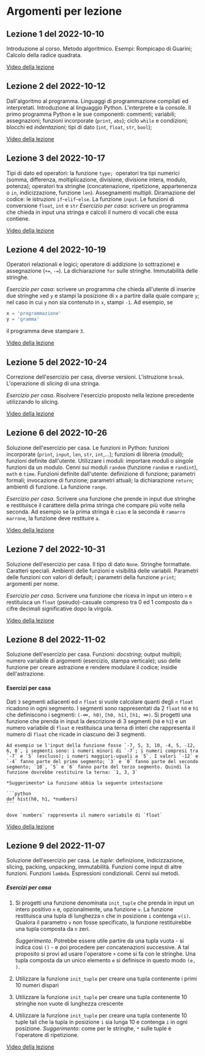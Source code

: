 # Argomenti per lezione


## Lezione 1 del 2022-10-10

Introduzione al corso. Metodo algoritmico. Esempi: Rompicapo di Guarini; Calcolo della radice quadrata.

[Video della lezione](https://www.dropbox.com/s/y4ex3zqymdx975o/Lezioni%202022-23-20221010_140146-Registrazione%20della%20riunione.mp4?dl=1)

## Lezione 2 del 2022-10-12

Dall'algoritmo al programma. Linguaggi di programmazione compilati ed interpretati. Introduzione al linguaggio Python. L'interprete e la console. Il primo programma Python e le sue componenti: commenti; variabili; assegnazioni; funzioni incorporate (`print`, `abs`); ciclo `while` e condizioni; blocchi ed *indentazioni*; tipi di dato (`int`, `float`, `str`, `bool`);

[Video della lezione](https://www.dropbox.com/s/yeeqv0tqewfzzjw/Lezione%202%20-%202022-10-12-20221012_140236-Registrazione%20della%20riunione.mp4?dl=1)

## Lezione 3 del 2022-10-17

Tipi di dato ed operatori: la funzione `type; `operatori tra tipi numerici (somma, differenza, moltiplicazione, divisione, divisione intera, modulo, potenza); operatori tra stringhe (concatenazione, ripetizione, appartenenza o `in`, indicizzazione, funzione `len`). Assegnamenti multipli. Diramazione del codice: le istruzioni `if`-`elif`-`else`. La funzione `input`. Le funzioni di conversione `float`, `int` e `str` *Esercizio per casa*: scrivere un programma che chieda in input una stringa e calcoli il numero di vocali che essa contiene.

[Video della lezione](https://www.dropbox.com/s/v8v3wjxu3jtxctc/Lezione%203%20-%202022-10-17-20221017_135822-Registrazione%20della%20riunione.mp4?dl=1)

## Lezione 4 del 2022-10-19

Operatori relazionali e logici; operatore di addizione (o sottrazione) e assegnazione (`+=`, `-=`). La dichiarazione `for` sulle stringhe. Immutabilità delle stringhe.

*Esercizio per casa*: scrivere un programma che chieda all'utente di inserire due stringhe `x`ed `y` e stampi la posizione di `x` a partire dalla quale compare `y`; nel caso in cui `y` non sia contenuto in `x`, stampi `-1`. Ad esempio, se

```python
x = 'programmazione'
y = 'gramma'
```

il programma deve stampare `3`.

[Video della lezione](https://www.dropbox.com/s/xagw6mgygwy7cjj/Lezione%204%20-%20Lezioni%202022-23-20221019_135859-Registrazione%20della%20riunione.mp4?dl=1 )

## Lezione 5 del 2022-10-24

Correzione dell'esercizio per casa, diverse versioni. L'istruzione `break`. L'operazione di *slicing* di una stringa.

*Esercizio per casa*. Risolvere l'esercizio proposto nella lezione precedente utilizzando lo slicing.

[Video della lezione](https://www.dropbox.com/s/lw9ukiatanhvfkl/Lezione%205%20-%20Lezioni%202022-23-20221024_140009-Registrazione%20della%20riunione.mp4?dl=1)

## Lezione 6 del 2022-10-26

Soluzione dell'esercizio per casa. Le funzioni in Python: funzioni incorporate (`print`, `input`, `len`, `str`, `int`,...); funzioni di libreria (*moduli*); funzioni definite dall'utente. Utilizzare i moduli: importare moduli o singole funzioni da un modulo. Cenni sui moduli `random` (funzione `random` e `randint`), `math` e `time`. Funzioni definite dall'utente: definizione di funzione; parametri formali; invocazione di funzione; parametri attuali; la dichiarazione `return`; ambienti di funzione. La funzione `range`.

*Esercizio per casa*. Scrivere una funzione che prende in input due stringhe e restituisce il carattere della prima stringa che compare più volte nella seconda. Ad esempio se la prima stringa è `ciao` e la seconda è `ramarro marrone`, la funzione deve restituire `a`.

[Video della lezione](https://www.dropbox.com/s/vonbo0gfir8uhl1/Lezione%206%20del%202022-10-26-20221026_135747-Registrazione%20della%20riunione.mp4?dl=1)

## Lezione 7 del 2022-10-31

Soluzione dell'esercizio per casa. Il tipo di dato `None`. Stringhe formattate. Caratteri speciali. Ambienti delle funzioni e visibilità delle variabili. Parametri delle funzioni con valori di default; i parametri della funzione `print`; argomenti per nome.

*Esercizio per casa*. Scrivere una funzione che riceva in input un intero `n` e restituisca un `float` (pseudo)-casuale compreso tra 0 ed 1 composto da `n` cifre decimali significative dopo la virgola. 

[Video della lezione](https://www.dropbox.com/s/ouebn0j64eqaohw/Lezione%207%20-%20Lezioni%202022-23-20221031_140033-Registrazione%20della%20riunione.mp4?dl=1)

## Lezione 8 del 2022-11-02

Soluzione dell'esercizio per casa. Funzioni: *docstring*; output multipli; numero variabile di argomenti (esercizio, stampa verticale); uso delle funzione per creare astrazione e rendere modulare il codice; insidie dell'astrazione.

#### Esercizi per casa

Dati `3` segmenti adiacenti ed `n` `float` si vuole calcolare quanti degli `n` `float` ricadono in ogni segmento. I segmenti sono  rappresentati da 2 `float` `h0` e `h1` che definiscono i segmenti: `(-`&infin;`, h0)`, `[h0, h1)`, `[h1, `&infin;`)`. Si progetti una funzione che prenda in input la descrizione di 3 segmenti (`h0` e `h1`) e un numero variabile di `float` e restituisca una terna di interi che rappresenta il numero di `float` che ricade in ciascuno dei 3 segmenti.

	Ad esempio se l'input della funzione fosse `-7, 5, 3, 10, -4, 5, -12, 6, 0`, i segmenti sono: i numeri minori di `-7`; i numeri compresi tra `-7` e `5` (escluso); i numeri maggiori-uguali a `5`. I valori `-12` e `-4` fanno parte del primo segmento; `3` e `0` fanno parte del secondo segmento; `10`, `5` e `6` fanno parte del terzo segmento. Quindi la funzione dovrebbe restituire la terna: `1, 3, 3`

	*Suggerimento* La funzione abbia la seguente intestazione

	```python
	def hist(h0, h1, *numbers)
	```
	
	dove `numbers` rappresenta il numero variabile di `float`

[Video della lezione](https://www.dropbox.com/s/wu2xw027v48nan0/Lezione%208%20-Lezioni%202022-23-20221102_135913-Registrazione%20della%20riunione.mp4?dl=1)

## Lezione 9 del 2022-11-07

Soluzione dell'esercizio per casa. Le *tuple*: definizione, indicizzazione, slicing, packing, unpacking, immutabilità. Funzioni come input di altre funzioni. Funzioni `lambda`. Espressioni condizionali. Cenni sui metodi.

##### Esercizi per casa

1. Si progetti una funzione denominata `init_tuple` che prenda in input un intero positivo `n` e, opzionalmente, una funzione `v`. La funzione restituisca una tupla di lunghezza `n` che in posizione `i` contenga `v(i)`. Qualora il parametro `v` non fosse specificato, la funzione restituirebbe una tupla composta da `n` zeri.

	*Suggerimento*. Potrebbe essere utile partire da una tupla vuota - si indica così `()` - e poi procedere per concatenazioni successive. A tal proposito si provi ad usare l'operatore `+` come si fa con le stringhe. Una tupla composta da un unico elemento `e` si definisce in questo modo `(e, )`.  

2. Utilizzare la funzione `init_tuple` per creare una tupla contenente i primi 10 numeri dispari
3. Utilizzare la funzione `init_tuple` per creare una tupla contenente 10 stringhe non vuote di lunghezza crescente
4. Utilizzare la funzione `init_tuple` per creare una tupla contenente 10 tuple tali che la tupla in posizione `i` sia lunga 10 e contenga `i` in ogni posizione. *Suggerimento*: come per le stringhe, `*` sulle tuple è l'operatore di ripetizione.

[Video della lezione](https://www.dropbox.com/s/rxb6ylvn2ez003l/Lezione%209%20-%20Lezioni%202022-23-20221107_140018-Registrazione%20della%20riunione.mp4?dl=1)


